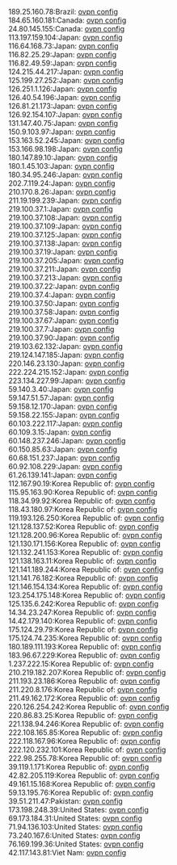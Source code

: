 189.25.160.78:Brazil: [ovpn config](vpn/189_25_160_78.ovpn)  
184.65.160.181:Canada: [ovpn config](vpn/184_65_160_181.ovpn)  
24.80.145.155:Canada: [ovpn config](vpn/24_80_145_155.ovpn)  
113.197.159.104:Japan: [ovpn config](vpn/113_197_159_104.ovpn)  
116.64.168.73:Japan: [ovpn config](vpn/116_64_168_73.ovpn)  
116.82.25.29:Japan: [ovpn config](vpn/116_82_25_29.ovpn)  
116.82.49.59:Japan: [ovpn config](vpn/116_82_49_59.ovpn)  
124.215.44.217:Japan: [ovpn config](vpn/124_215_44_217.ovpn)  
125.199.27.252:Japan: [ovpn config](vpn/125_199_27_252.ovpn)  
126.251.1.126:Japan: [ovpn config](vpn/126_251_1_126.ovpn)  
126.40.54.196:Japan: [ovpn config](vpn/126_40_54_196.ovpn)  
126.81.21.173:Japan: [ovpn config](vpn/126_81_21_173.ovpn)  
126.92.154.107:Japan: [ovpn config](vpn/126_92_154_107.ovpn)  
131.147.40.75:Japan: [ovpn config](vpn/131_147_40_75.ovpn)  
150.9.103.97:Japan: [ovpn config](vpn/150_9_103_97.ovpn)  
153.163.52.245:Japan: [ovpn config](vpn/153_163_52_245.ovpn)  
153.166.98.198:Japan: [ovpn config](vpn/153_166_98_198.ovpn)  
180.147.89.10:Japan: [ovpn config](vpn/180_147_89_10.ovpn)  
180.1.45.103:Japan: [ovpn config](vpn/180_1_45_103.ovpn)  
180.34.95.246:Japan: [ovpn config](vpn/180_34_95_246.ovpn)  
202.7.119.24:Japan: [ovpn config](vpn/202_7_119_24.ovpn)  
210.170.8.26:Japan: [ovpn config](vpn/210_170_8_26.ovpn)  
211.19.199.239:Japan: [ovpn config](vpn/211_19_199_239.ovpn)  
219.100.37.1:Japan: [ovpn config](vpn/219_100_37_1.ovpn)  
219.100.37.108:Japan: [ovpn config](vpn/219_100_37_108.ovpn)  
219.100.37.109:Japan: [ovpn config](vpn/219_100_37_109.ovpn)  
219.100.37.125:Japan: [ovpn config](vpn/219_100_37_125.ovpn)  
219.100.37.138:Japan: [ovpn config](vpn/219_100_37_138.ovpn)  
219.100.37.19:Japan: [ovpn config](vpn/219_100_37_19.ovpn)  
219.100.37.205:Japan: [ovpn config](vpn/219_100_37_205.ovpn)  
219.100.37.211:Japan: [ovpn config](vpn/219_100_37_211.ovpn)  
219.100.37.213:Japan: [ovpn config](vpn/219_100_37_213.ovpn)  
219.100.37.22:Japan: [ovpn config](vpn/219_100_37_22.ovpn)  
219.100.37.4:Japan: [ovpn config](vpn/219_100_37_4.ovpn)  
219.100.37.50:Japan: [ovpn config](vpn/219_100_37_50.ovpn)  
219.100.37.58:Japan: [ovpn config](vpn/219_100_37_58.ovpn)  
219.100.37.67:Japan: [ovpn config](vpn/219_100_37_67.ovpn)  
219.100.37.7:Japan: [ovpn config](vpn/219_100_37_7.ovpn)  
219.100.37.90:Japan: [ovpn config](vpn/219_100_37_90.ovpn)  
219.103.62.132:Japan: [ovpn config](vpn/219_103_62_132.ovpn)  
219.124.147.185:Japan: [ovpn config](vpn/219_124_147_185.ovpn)  
220.146.23.130:Japan: [ovpn config](vpn/220_146_23_130.ovpn)  
222.224.215.152:Japan: [ovpn config](vpn/222_224_215_152.ovpn)  
223.134.227.99:Japan: [ovpn config](vpn/223_134_227_99.ovpn)  
59.140.3.40:Japan: [ovpn config](vpn/59_140_3_40.ovpn)  
59.147.51.57:Japan: [ovpn config](vpn/59_147_51_57.ovpn)  
59.158.12.170:Japan: [ovpn config](vpn/59_158_12_170.ovpn)  
59.158.22.155:Japan: [ovpn config](vpn/59_158_22_155.ovpn)  
60.103.222.117:Japan: [ovpn config](vpn/60_103_222_117.ovpn)  
60.109.3.15:Japan: [ovpn config](vpn/60_109_3_15.ovpn)  
60.148.237.246:Japan: [ovpn config](vpn/60_148_237_246.ovpn)  
60.150.85.63:Japan: [ovpn config](vpn/60_150_85_63.ovpn)  
60.68.151.237:Japan: [ovpn config](vpn/60_68_151_237.ovpn)  
60.92.108.229:Japan: [ovpn config](vpn/60_92_108_229.ovpn)  
61.26.139.141:Japan: [ovpn config](vpn/61_26_139_141.ovpn)  
112.167.90.19:Korea Republic of: [ovpn config](vpn/112_167_90_19.ovpn)  
115.95.163.90:Korea Republic of: [ovpn config](vpn/115_95_163_90.ovpn)  
118.34.99.92:Korea Republic of: [ovpn config](vpn/118_34_99_92.ovpn)  
118.43.180.97:Korea Republic of: [ovpn config](vpn/118_43_180_97.ovpn)  
119.193.126.250:Korea Republic of: [ovpn config](vpn/119_193_126_250.ovpn)  
121.128.137.52:Korea Republic of: [ovpn config](vpn/121_128_137_52.ovpn)  
121.128.200.96:Korea Republic of: [ovpn config](vpn/121_128_200_96.ovpn)  
121.130.171.156:Korea Republic of: [ovpn config](vpn/121_130_171_156.ovpn)  
121.132.241.153:Korea Republic of: [ovpn config](vpn/121_132_241_153.ovpn)  
121.138.163.11:Korea Republic of: [ovpn config](vpn/121_138_163_11.ovpn)  
121.141.189.244:Korea Republic of: [ovpn config](vpn/121_141_189_244.ovpn)  
121.141.76.182:Korea Republic of: [ovpn config](vpn/121_141_76_182.ovpn)  
121.146.154.134:Korea Republic of: [ovpn config](vpn/121_146_154_134.ovpn)  
123.254.175.148:Korea Republic of: [ovpn config](vpn/123_254_175_148.ovpn)  
125.135.6.242:Korea Republic of: [ovpn config](vpn/125_135_6_242.ovpn)  
14.34.23.247:Korea Republic of: [ovpn config](vpn/14_34_23_247.ovpn)  
14.42.179.140:Korea Republic of: [ovpn config](vpn/14_42_179_140.ovpn)  
175.124.29.79:Korea Republic of: [ovpn config](vpn/175_124_29_79.ovpn)  
175.124.74.235:Korea Republic of: [ovpn config](vpn/175_124_74_235.ovpn)  
180.189.111.193:Korea Republic of: [ovpn config](vpn/180_189_111_193.ovpn)  
183.96.67.229:Korea Republic of: [ovpn config](vpn/183_96_67_229.ovpn)  
1.237.222.15:Korea Republic of: [ovpn config](vpn/1_237_222_15.ovpn)  
210.219.182.207:Korea Republic of: [ovpn config](vpn/210_219_182_207.ovpn)  
211.193.23.186:Korea Republic of: [ovpn config](vpn/211_193_23_186.ovpn)  
211.220.8.176:Korea Republic of: [ovpn config](vpn/211_220_8_176.ovpn)  
211.49.162.172:Korea Republic of: [ovpn config](vpn/211_49_162_172.ovpn)  
220.126.254.242:Korea Republic of: [ovpn config](vpn/220_126_254_242.ovpn)  
220.86.83.25:Korea Republic of: [ovpn config](vpn/220_86_83_25.ovpn)  
221.138.94.246:Korea Republic of: [ovpn config](vpn/221_138_94_246.ovpn)  
222.108.165.85:Korea Republic of: [ovpn config](vpn/222_108_165_85.ovpn)  
222.118.167.96:Korea Republic of: [ovpn config](vpn/222_118_167_96.ovpn)  
222.120.232.101:Korea Republic of: [ovpn config](vpn/222_120_232_101.ovpn)  
222.98.255.78:Korea Republic of: [ovpn config](vpn/222_98_255_78.ovpn)  
39.119.1.171:Korea Republic of: [ovpn config](vpn/39_119_1_171.ovpn)  
42.82.205.119:Korea Republic of: [ovpn config](vpn/42_82_205_119.ovpn)  
49.161.15.168:Korea Republic of: [ovpn config](vpn/49_161_15_168.ovpn)  
59.13.195.76:Korea Republic of: [ovpn config](vpn/59_13_195_76.ovpn)  
39.51.211.47:Pakistan: [ovpn config](vpn/39_51_211_47.ovpn)  
173.198.248.39:United States: [ovpn config](vpn/173_198_248_39.ovpn)  
69.173.184.31:United States: [ovpn config](vpn/69_173_184_31.ovpn)  
71.94.136.103:United States: [ovpn config](vpn/71_94_136_103.ovpn)  
73.240.167.6:United States: [ovpn config](vpn/73_240_167_6.ovpn)  
76.169.199.36:United States: [ovpn config](vpn/76_169_199_36.ovpn)  
42.117.143.81:Viet Nam: [ovpn config](vpn/42_117_143_81.ovpn)  
